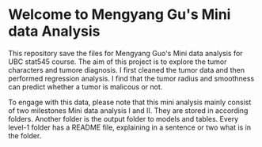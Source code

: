 # Welcome to Mengyang Gu's Mini data Analysis
This repository save the files for Mengyang Guo's Mini data analysis for UBC stat545 course. The aim of this project is to explore the tumor characters and tumore diagnosis. I first cleaned the tumor data and then performed regression analysis. I find that the tumor radius and smoothness can predict whether a tumor is malicous or not.

To engage with this data, please note that this mini analysis mainly consist of two milestones Mini data analysis I and II. They are stored in according folders. Another folder is the output folder to models and tables. Every level-1 folder has a README file, explaining in a sentence or two what is in the folder.